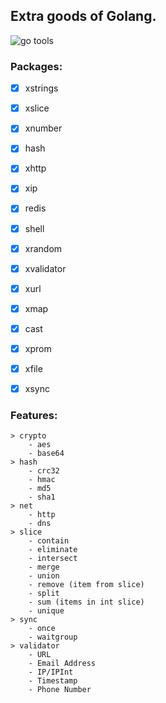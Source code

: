 ## Extra goods of Golang.


![go tools](https://static.oschina.net/uploads/space/2017/0214/183919_RYj0_2918182.png)


### Packages:

- [x] xstrings
- [x] xslice
- [x] xnumber
- [x] hash
- [x] xhttp
- [x] xip
- [x] redis
- [x] shell
- [x] xrandom
- [x] xvalidator
- [x] xurl
- [x] xmap 
- [x] cast
- [x] xprom
- [x] xfile
- [x] xsync


### Features:

```
> crypto
    - aes
    - base64
> hash
    - crc32
    - hmac
    - md5
    - sha1
> net
    - http
    - dns
> slice
    - contain
    - eliminate
    - intersect
    - merge
    - union
    - remove (item from slice)
    - split 
    - sum (items in int slice)
    - unique
> sync
    - once
    - waitgroup
> validator
    - URL
    - Email Address
    - IP/IPInt
    - Timestamp
    - Phone Number

```